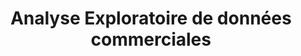 ---
title: Analyse Exploratoire de données commerciales
menu:
  sidebar:
    name: EDA
    identifier: oc_iml_p2
    parent: datascience
    # weight: 1
---